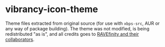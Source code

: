 # vibrancy-icon-theme
Theme files extracted from original source (for use with <code>xbps-src</code>, AUR or any way of package building). The theme was not modified, is being redistributed "as is", and all credits goes to <a href="https://www.ravefinity.com/p/vibrancy-colors-gtk-icon-theme.html">RAVEfinity and their collaborators</a>.
